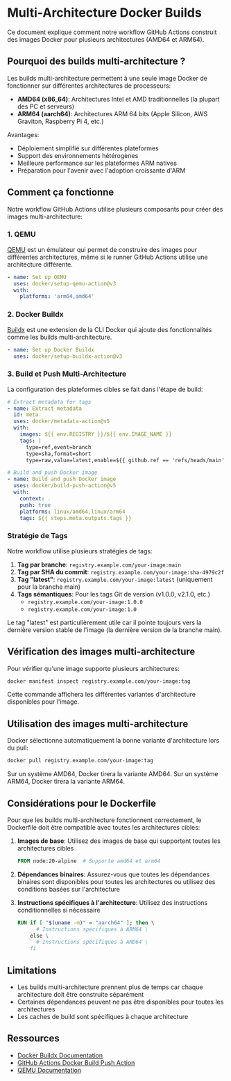 # Multi-Architecture Docker Builds

Ce document explique comment notre workflow GitHub Actions construit des images Docker pour plusieurs architectures (AMD64 et ARM64).

## Pourquoi des builds multi-architecture ?

Les builds multi-architecture permettent à une seule image Docker de fonctionner sur différentes architectures de processeurs:

- **AMD64 (x86_64)**: Architectures Intel et AMD traditionnelles (la plupart des PC et serveurs)
- **ARM64 (aarch64)**: Architectures ARM 64 bits (Apple Silicon, AWS Graviton, Raspberry Pi 4, etc.)

Avantages:
- Déploiement simplifié sur différentes plateformes
- Support des environnements hétérogènes
- Meilleure performance sur les plateformes ARM natives
- Préparation pour l'avenir avec l'adoption croissante d'ARM

## Comment ça fonctionne

Notre workflow GitHub Actions utilise plusieurs composants pour créer des images multi-architecture:

### 1. QEMU

[QEMU](https://www.qemu.org/) est un émulateur qui permet de construire des images pour différentes architectures, même si le runner GitHub Actions utilise une architecture différente.

```yaml
- name: Set up QEMU
  uses: docker/setup-qemu-action@v3
  with:
    platforms: 'arm64,amd64'
```

### 2. Docker Buildx

[Buildx](https://docs.docker.com/buildx/working-with-buildx/) est une extension de la CLI Docker qui ajoute des fonctionnalités comme les builds multi-architecture.

```yaml
- name: Set up Docker Buildx
  uses: docker/setup-buildx-action@v3
```

### 3. Build et Push Multi-Architecture

La configuration des plateformes cibles se fait dans l'étape de build:

```yaml
# Extract metadata for tags
- name: Extract metadata
  id: meta
  uses: docker/metadata-action@v5
  with:
    images: ${{ env.REGISTRY }}/${{ env.IMAGE_NAME }}
    tags: |
      type=ref,event=branch
      type=sha,format=short
      type=raw,value=latest,enable=${{ github.ref == 'refs/heads/main' }}

# Build and push Docker image
- name: Build and push Docker image
  uses: docker/build-push-action@v5
  with:
    context: .
    push: true
    platforms: linux/amd64,linux/arm64
    tags: ${{ steps.meta.outputs.tags }}
```

### Stratégie de Tags

Notre workflow utilise plusieurs stratégies de tags:

1. **Tag par branche**: `registry.example.com/your-image:main`
2. **Tag par SHA du commit**: `registry.example.com/your-image:sha-4979c2f`
3. **Tag "latest"**: `registry.example.com/your-image:latest` (uniquement pour la branche main)
4. **Tags sémantiques**: Pour les tags Git de version (v1.0.0, v2.1.0, etc.)
   - `registry.example.com/your-image:1.0.0`
   - `registry.example.com/your-image:1.0`

Le tag "latest" est particulièrement utile car il pointe toujours vers la dernière version stable de l'image (la dernière version de la branche main).

## Vérification des images multi-architecture

Pour vérifier qu'une image supporte plusieurs architectures:

```bash
docker manifest inspect registry.example.com/your-image:tag
```

Cette commande affichera les différentes variantes d'architecture disponibles pour l'image.

## Utilisation des images multi-architecture

Docker sélectionne automatiquement la bonne variante d'architecture lors du pull:

```bash
docker pull registry.example.com/your-image:tag
```

Sur un système AMD64, Docker tirera la variante AMD64.
Sur un système ARM64, Docker tirera la variante ARM64.

## Considérations pour le Dockerfile

Pour que les builds multi-architecture fonctionnent correctement, le Dockerfile doit être compatible avec toutes les architectures cibles:

1. **Images de base**: Utilisez des images de base qui supportent toutes les architectures cibles
   ```dockerfile
   FROM node:20-alpine  # Supporte amd64 et arm64
   ```

2. **Dépendances binaires**: Assurez-vous que toutes les dépendances binaires sont disponibles pour toutes les architectures ou utilisez des conditions basées sur l'architecture

3. **Instructions spécifiques à l'architecture**: Utilisez des instructions conditionnelles si nécessaire
   ```dockerfile
   RUN if [ "$(uname -m)" = "aarch64" ]; then \
         # Instructions spécifiques à ARM64 \
       else \
         # Instructions spécifiques à AMD64 \
       fi
   ```

## Limitations

- Les builds multi-architecture prennent plus de temps car chaque architecture doit être construite séparément
- Certaines dépendances peuvent ne pas être disponibles pour toutes les architectures
- Les caches de build sont spécifiques à chaque architecture

## Ressources

- [Docker Buildx Documentation](https://docs.docker.com/buildx/working-with-buildx/)
- [GitHub Actions Docker Build Push Action](https://github.com/docker/build-push-action)
- [QEMU Documentation](https://www.qemu.org/docs/master/)
